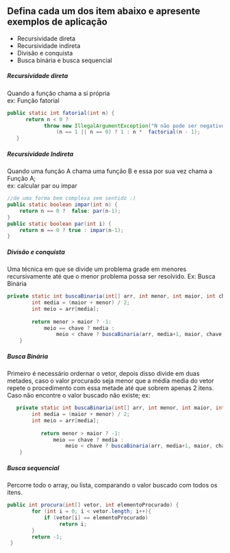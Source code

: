 ## Defina cada um dos item abaixo e apresente exemplos de aplicação
 - Recursividade direta
 - Recursividade indireta
 - Divisão e conquista
 - Busca binária e busca sequencial

##### Recursividade direta
Quando a função chama a si própria    
ex: Função fatorial
``` Java
public static int fatorial(int n) {
      return n < 0 ? 
            throw new IllegalArgumentException("N não pode ser negativo")
                (n == 1 || n == 0) ? 1 : n *  factorial(n - 1);
   }
```
##### Recursividade Indireta
Quando uma função A chama uma função B e essa por sua vez chama a Função A;  
ex:  calcular par ou impar
``` Java
//de uma forma bem complexa sem sentido :) 
public static boolean impar(int n) {
    return n == 0 ?  false: par(n-1);
}
public static boolean par(int i) {
    return m == 0 ? true : impar(n-1);
}
```
##### Divisão e conquista
Uma técnica em que se divide um problema grade em menores recursivamente até que o menor problema possa ser resolvido.
Ex: Busca Binária
``` Java
private static int buscaBinaria(int[] arr, int menor, int maior, int chave) {
		int media = (maior + menor) / 2;
		int meio = arr[media];
        
        return menor > maior ? -1:
            meio == chave ? media : 
                meio < chave ? buscaBinaria(arr, media+1, maior, chave) : buscaBinaria(arr, menor, media-1, chave);
	}
```
##### Busca Binária
Primeiro é necessário ordernar o vetor, depois disso divide em duas metades, caso o valor procurado seja menor que a média media do vetor repete o procedimento com essa metade até que sobrem apenas 2 itens. Caso não encontre o valor buscado não existe;
ex:
``` Java
   private static int buscaBinaria(int[] arr, int menor, int maior, int chave) {
   		int media = (maior + menor) / 2;
   		int meio = arr[media];
           
           return menor > maior ? -1:
               meio == chave ? media : 
                   meio < chave ? buscaBinaria(arr, media+1, maior, chave) : buscaBinaria(arr, menor, media-1, chave);
   	}
   ```
##### Busca sequencial
Percorre todo o array, ou lista, comparando o valor buscado com todos os itens.
``` Java
public int procura(int[] vetor, int elementoProcurado) {
        for (int i = 0; i < vetor.length; i++){
            if (vetor[i] == elementoProcurado)
                 return i;
        }
        return -1;
 }
```

